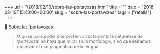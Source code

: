 +++
url = "/2018/02/10/sobre-las-portavozas.html"
title = ""
date = "2018-02-10T15:43:00+00:00"
slug = "sobre-las-portavozas"
tags = ["retalls"]
+++

📎 [Sobre las 'portavozas'](http://eldiario.es/zonacritica/Portavozas-femenino-improbable_6_738486187.html)

> O quizá para poder interpretar correctamente la naturaleza de ‘portavoza’ no haya que mirar en la morfología, sino que debamos observar el uso pragmático de la lengua.

